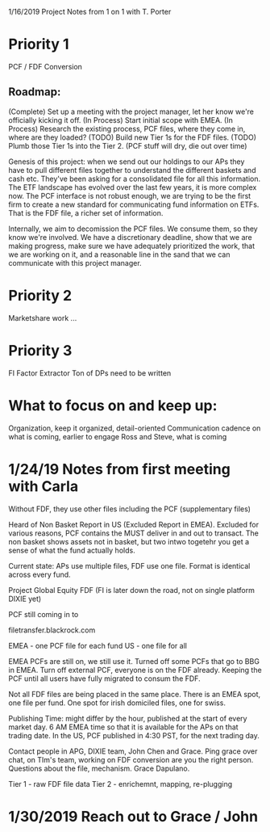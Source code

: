 1/16/2019 Project Notes from 1 on 1 with T. Porter

# Priority 1
PCF / FDF Conversion 

## Roadmap:
(Complete)   Set up a meeting with the project manager, let her know we're officially kicking it off.
(In Process) Start initial scope with EMEA.
(In Process) Research the existing process, PCF files, where they come in, where are they loaded?
(TODO)       Build new Tier 1s for the FDF files.
(TODO)       Plumb those Tier 1s into the Tier 2. (PCF stuff will dry, die out over time)

Genesis of this project: when we send out our holdings to our APs they have to pull different files together to understand the different baskets and cash etc. They've been asking for a consolidated file for all this information. The ETF landscape has evolved over the last few years, it is more complex now. The PCF interface is not robust enough, we are trying to be the first firm to create a new standard for communicating fund information on ETFs. That is the FDF file, a richer set of information. 

Internally, we aim to decomission the PCF files. We consume them, so they know we're involved. We have a discretionary deadline, show that we are making progress, make sure we have adequately prioritized the work, that we are working on it, and a reasonable line in the sand that we can communicate with this project manager. 

# Priority 2
Marketshare work ... 

# Priority 3
FI Factor Extractor
Ton of DPs need to be written

# What to focus on and keep up:
Organization, keep it organized, detail-oriented
Communication cadence on what is coming, earlier to engage Ross and Steve, what is coming

# 1/24/19 Notes from first meeting with Carla
Without FDF, they use other files including the PCF (supplementary files)

Heard of Non Basket Report in US (Excluded Report in EMEA). Excluded for various reasons, PCF contains the MUST deliver in and out to transact. The non basket shows assets not in basket, but two intwo togetehr you get a sense of what the fund actually holds. 

Current state: APs use multiple files, FDF use one file. Format is identical across every fund.

Project Global Equity FDF (FI is later down the road, not on single platform DIXIE yet)

PCF still coming in to 

filetransfer.blackrock.com

EMEA - one PCF file for each fund
US - one file for all

EMEA PCFs are still on, we still use it. Turned off some PCFs that go to BBG in EMEA. Turn off external PCF, everyone is on the FDF already. Keeping the PCF until all users have fully migrated to consum the FDF.


Not all FDF files are being placed in the same place. There is an EMEA spot, one file per fund. One spot for irish domiciled files, one for swiss. 

Publishing Time: might differ by the hour, published at the start of every market day. 6 AM EMEA time so that it is available for the APs on that trading date. In the US, PCF published in 4:30 PST, for the next trading day.

Contact people in APG, DIXIE team, John Chen and Grace. Ping grace over chat, on TIm's team, working on FDF conversion are you the right person. Questions about the file, mechanism. Grace Dapulano. 

Tier 1 - raw FDF file data
Tier 2 - enrichemnt, mapping, re-plugging


# 1/30/2019 Reach out to Grace / John


